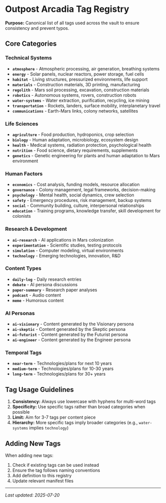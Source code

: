 # Outpost Arcadia Tag Registry

**Purpose:** Canonical list of all tags used across the vault to ensure consistency and prevent typos.

## Core Categories

### Technical Systems
- **`atmosphere`** - Atmospheric processing, air generation, breathing systems
- **`energy`** - Solar panels, nuclear reactors, power storage, fuel cells
- **`habitat`** - Living structures, pressurized environments, life support
- **`materials`** - Construction materials, 3D printing, manufacturing
- **`regolith`** - Mars soil processing, excavation, construction materials
- **`robotics`** - Autonomous systems, rovers, construction robots
- **`water-systems`** - Water extraction, purification, recycling, ice mining
- **`transportation`** - Rockets, landers, surface mobility, interplanetary travel
- **`communications`** - Earth-Mars links, colony networks, satellites

### Life Sciences
- **`agriculture`** - Food production, hydroponics, crop selection
- **`biology`** - Human adaptation, microbiology, ecosystem design
- **`health`** - Medical systems, radiation protection, psychological health
- **`nutrition`** - Food science, dietary requirements, supplements
- **`genetics`** - Genetic engineering for plants and human adaptation to Mars environment

### Human Factors
- **`economics`** - Cost analysis, funding models, resource allocation
- **`governance`** - Colony management, legal frameworks, decision-making
- **`psychology`** - Mental health, social dynamics, crew selection
- **`safety`** - Emergency procedures, risk management, backup systems
- **`social`** - Community building, culture, interpersonal relationships
- **`education`** - Training programs, knowledge transfer, skill development for colonists

### Research & Development
- **`ai-research`** - AI applications in Mars colonization
- **`experimentation`** - Scientific studies, testing protocols
- **`simulation`** - Computer modeling, virtual environments
- **`technology`** - Emerging technologies, innovation, R&D

### Content Types
- **`daily-log`** - Daily research entries
- **`debate`** - AI persona discussions
- **`paper-summary`** - Research paper analyses
- **`podcast`** - Audio content
- **`meme`** - Humorous content

### AI Personas
- **`ai-visionary`** - Content generated by the Visionary persona
- **`ai-skeptic`** - Content generated by the Skeptic persona
- **`ai-futurist`** - Content generated by the Futurist persona
- **`ai-engineer`** - Content generated by the Engineer persona

### Temporal Tags
- **`near-term`** - Technologies/plans for next 10 years
- **`medium-term`** - Technologies/plans for 10-30 years
- **`long-term`** - Technologies/plans for 30+ years

## Tag Usage Guidelines

1. **Consistency:** Always use lowercase with hyphens for multi-word tags
2. **Specificity:** Use specific tags rather than broad categories when possible
3. **Limit:** Aim for 3-7 tags per content piece
4. **Hierarchy:** More specific tags imply broader categories (e.g., `water-systems` implies `technology`)

## Adding New Tags

When adding new tags:
1. Check if existing tags can be used instead
2. Ensure the tag follows naming conventions
3. Add definition to this registry
4. Update relevant manifest files

---

*Last updated: 2025-07-20* 